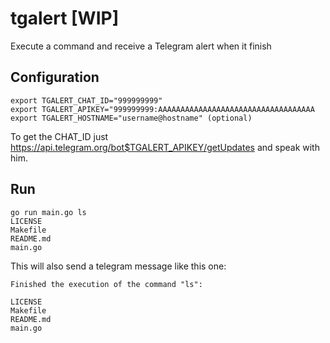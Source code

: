 # tgalert [WIP]

Execute a command and receive a Telegram alert when it finish

## Configuration

```
export TGALERT_CHAT_ID="999999999"
export TGALERT_APIKEY="999999999:AAAAAAAAAAAAAAAAAAAAAAAAAAAAAAAAAAA
export TGALERT_HOSTNAME="username@hostname" (optional)
```

To get the CHAT_ID just https://api.telegram.org/bot$TGALERT_APIKEY/getUpdates and speak with him.

## Run

```
go run main.go ls
LICENSE
Makefile
README.md
main.go
```

This will also send a telegram message like this one:
```
Finished the execution of the command "ls":

LICENSE
Makefile
README.md
main.go
```
